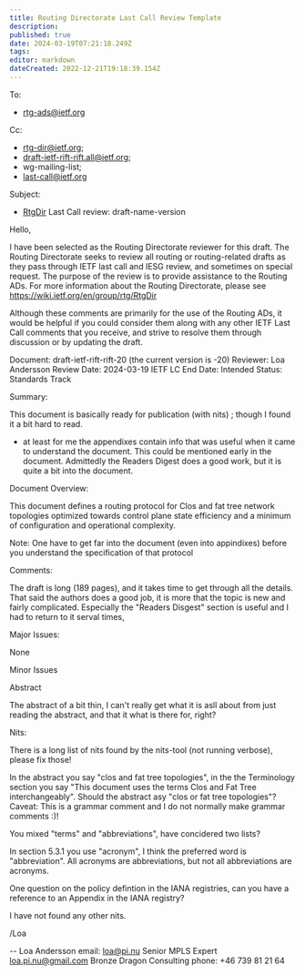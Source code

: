 ```yaml
---
title: Routing Directorate Last Call Review Template
description: 
published: true
date: 2024-03-19T07:21:18.249Z
tags: 
editor: markdown
dateCreated: 2022-12-21T19:18:39.154Z
---
```



To:
* rtg-ads@ietf.org

Cc:
* rtg-dir@ietf.org;
* draft-ietf-rift-rift.all@ietf.org;
* wg-mailing-list;
* last-call@ietf.org

Subject:
* [RtgDir](/group/rtg/RtgDir) Last Call review: draft-name-version

Hello,

I have been selected as the Routing Directorate reviewer for this draft. 
The Routing Directorate seeks to review all routing or routing-related 
drafts as they pass through IETF last call and IESG review, and 
sometimes on special request. The purpose of the review is to provide 
assistance to the Routing ADs. For more information about the Routing 
Directorate, please see https://wiki.ietf.org/en/group/rtg/RtgDir

Although these comments are primarily for the use of the Routing ADs, it 
would be helpful if you could consider them along with any other IETF 
Last Call comments that you receive, and strive to resolve them through 
discussion or by updating the draft.

Document: draft-ietf-rift-rift-20 (the current version is -20)
Reviewer: Loa Andersson
Review Date: 2024-03-19
IETF LC End Date:
Intended Status: Standards Track

Summary:

This document is basically ready for publication (with nits) ; though I found it a bit
hard to read.

- at least for me the appendixes contain info that was useful when it
  came to understand the document. This could be mentioned early in the 
  document. Admittedly the Readers Digest does a good work, but it is 
  quite a bit into the document.


Document Overview:

This document defines a routing protocol for Clos and fat tree network
topologies optimized towards control plane state efficiency and a 
minimum of configuration and operational complexity.

Note: One have to get far into the document (even into appindixes) before
you understand the specification of that protocol

Comments:

The draft is long (189 pages), and it takes time to get through all the
details. That said the authors does a good job, it is more that the 
topic is new and fairly complicated. Especially the "Readers Disgest"
section is useful and I had to return to it serval times,


Major Issues:

None

Minor Issues

Abstract 

The abstract of a bit thin, I can't really get what it is asll about
from just reading the abstract, and that it what is there for, right?

Nits:

There is a long list of nits found by the nits-tool (not running 
verbose), please fix those!

In the abstract you say "clos and fat tree topologies", in the the
Terminology section you say "This document uses the terms Clos and 
Fat Tree interchangeably".
Should the abstract asy "clos or fat tree topologies"?
Caveat: This is a grammar comment and I do not normally make grammar
comments :)!

You mixed "terms" and "abbreviations", have concidered two lists?

In section 5.3.1 you use "acronym", I think the preferred word is 
"abbreviation".
All acronyms are abbreviations, but not all abbreviations are acronyms.


One question on the policy defintion in the IANA registries, can you
have a reference to an Appendix in the IANA registry?

I have not found any other nits.


/Loa


-- 
Loa Andersson                        email: loa@pi.nu
Senior MPLS Expert                          loa.pi.nu@gmail.com
Bronze Dragon Consulting             phone: +46 739 81 21 64
